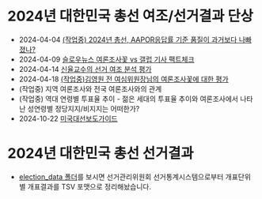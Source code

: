 # 2024년 대한민국 총선 여조/선거결과 단상

* 2024-04-04 [(작업중) 2024년 총선, AAPOR응답률 기준 품질이 과거보다 나빠졌나?](20240404Virtual.md)
* 2024-04-09 [슬로우뉴스 여론조사꽃 vs 갤럽 기사 팩트체크](20240409slownews.md)
* 2024-04-14 [신율교수의 선거 여조 분석 평가](20240414ShinYool.md)
* 2024-04-18 [(작업중)김영원 전 여심위원장님의 여론조사꽃에 대한 평가](20240418YongwonKim.md)
* (작업중) 지역 여론조사와 전국 여론조사와의 관계
* (작업중) 역대 연령별 투표율 추이 - 젊은 세대의 투표율 추이와 여론조사에서 나타난 성연령별 정당지지/비지지는 어떠한가?
* 2024-10-22 [미국대선보도가이드](20241020USElectionGuide.md)

# 2024년 대한민국 총선 선거결과

* [election_data 폴더](election_data/README.md)를 보시면 선거관리위원회 선거통계시스템으로부터 개표단위별 개표결과를 TSV 포맷으로 정리해놨습니다.
